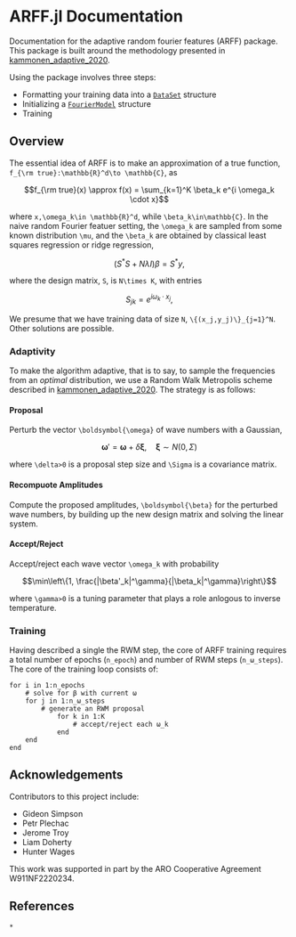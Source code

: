 # ARFF.jl Documentation

Documentation for the adaptive random fourier features (ARFF) package.  This package is built around the methodology presented in [kammonen_adaptive_2020](@cite).

Using the package involves three steps:
* Formatting your training data into a [`DataSet`](@ref) structure
* Initializing a [`FourierModel`](@ref) structure
* Training

## Overview 
The essential idea of ARFF is to make an approximation of a true function,
``f_{\rm true}:\mathbb{R}^d\to \mathbb{C}``, as
```math
f_{\rm true}(x) \approx f(x) = \sum_{k=1}^K \beta_k e^{i \omega_k \cdot x}
```
where ``x,\omega_k\in \mathbb{R}^d``, while ``\beta_k\in\mathbb{C}``.  In the
naive random Fourier featuer setting, the ``\omega_k`` are sampled from some
known distribution ``\mu``, and the ``\beta_k`` are obtained by classical least
squares regression or ridge regression,
```math
(S^\ast S + N \lambda I)\beta = S^\ast y,
```
where the design matrix, ``S``, is ``N\times K``, with entries
```math
S_{jk} = e^{ i \omega_k \cdot x_j},
```
We presume that we have training data of size ``N``, ``\{(x_j,y_j)\}_{j=1}^N``.
Other solutions are possible.

### Adaptivity
To make the algorithm adaptive, that is to say, to sample the frequencies from
an _optimal_ distribution, we use a Random Walk Metropolis scheme described in
[kammonen_adaptive_2020](@cite).  The strategy is as follows:

#### Proposal
Perturb the vector ``\boldsymbol{\omega}`` of wave numbers with a Gaussian,
```math
\boldsymbol{\omega}' = \boldsymbol{\omega} + \delta \boldsymbol{\xi}, \quad \boldsymbol{\xi}\sim N(0, \Sigma)
```
where ``\delta>0`` is a proposal step size and  ``\Sigma`` is a covariance matrix. 

#### Recompuote Amplitudes
Compute the proposed amplitudes, ``\boldsymbol{\beta}`` for the perturbed wave numbers, by building up the new design matrix and solving the linear system. 

#### Accept/Reject
Accept/reject each wave vector ``\omega_k`` with probability
```math
\min\left\{1, \frac{|\beta'_k|^\gamma}{|\beta_k|^\gamma}\right\}
```
where ``\gamma>0`` is a tuning parameter that plays a role anlogous to inverse
temperature.

### Training
Having described a single the RWM step, the core of ARFF training requires  a
total number of epochs (`n_epoch`) and number of RWM steps (`n_ω_steps`).  The
core of the training loop consists of:
```
for i in 1:n_epochs
    # solve for β with current ω
    for j in 1:n_ω_steps
        # generate an RWM proposal
            for k in 1:K
                # accept/reject each ω_k
            end
    end
end
```


## Acknowledgements

Contributors to this project include:
* Gideon Simpson 
* Petr Plechac
* Jerome Troy
* Liam Doherty
* Hunter Wages

This work was supported in part by the ARO Cooperative Agreement W911NF2220234.

## References
```@bibliography
*
```